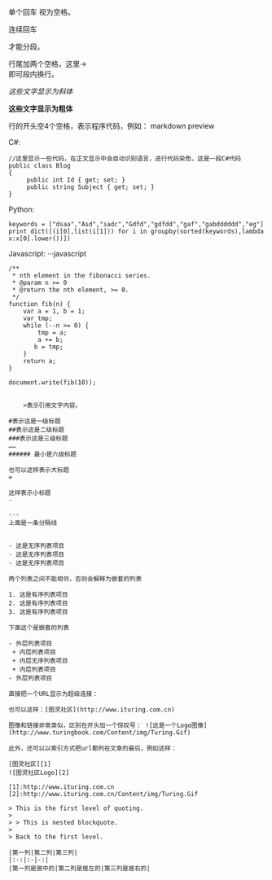 
单个回车
视为空格。

连续回车

才能分段。

行尾加两个空格，这里->  
即可段内换行。

*这些文字显示为斜体*

**这些文字显示为粗体**

行的开头空4个空格，表示程序代码，例如： markdown preview

C#:

    //这里显示一些代码，在正文显示中会自动识别语言，进行代码染色，这是一段C#代码
    public class Blog
    {
         public int Id { get; set; }
         public string Subject { get; set; }
    }

Python:

    keywords = ["dsaa","Asd","sadc","Gdfd","gdfdd","gaf","gabdddddd","eg"]
    print dict([(i[0],list(i[1])) for i in groupby(sorted(keywords),lambda    x:x[0].lower())])

Javascript:
···javascript

    /**
     * nth element in the fibonacci series.
     * @param n >= 0
     * @return the nth element, >= 0.
     */
    function fib(n) {
        var a = 1, b = 1;
        var tmp;
        while (--n >= 0) {
            tmp = a;
            a += b;
           b = tmp;
        }
        return a;
    }

    document.write(fib(10));
```

    >表示引用文字内容。

#表示这是一级标题
##表示这是二级标题
###表示这是三级标题
……
###### 最小是六级标题

也可以这样表示大标题
=

这样表示小标题
-

---
上面是一条分隔线


- 这是无序列表项目
- 这是无序列表项目
- 这是无序列表项目

两个列表之间不能相邻，否则会解释为嵌套的列表

1. 这是有序列表项目
2. 这是有序列表项目
3. 这是有序列表项目

下面这个是嵌套的列表

- 外层列表项目
 + 内层列表项目
 + 内层无序列表项目
 + 内层列表项目
- 外层列表项目

直接把一个URL显示为超级连接：

也可以这样：[图灵社区](http://www.ituring.com.cn)

图像和链接非常类似，区别在开头加一个惊叹号： ![这是一个Logo图像](http://www.turingbook.com/Content/img/Turing.Gif)

此外，还可以以索引方式把url都列在文章的最后，例如这样：

[图灵社区][1]
![图灵社区Logo][2]

[1]:http://www.ituring.com.cn
[2]:http://www.ituring.com.cn/Content/img/Turing.Gif

> This is the first level of quoting.
>
> > This is nested blockquote.
>
> Back to the first level.

|第一列|第二列|第三列|
|:-:|:-|-:|
|第一列是居中的|第二列是居左的|第三列是居右的|





